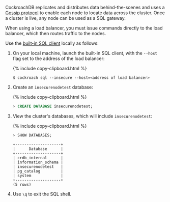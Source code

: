 CockroachDB replicates and distributes data behind-the-scenes and uses a [Gossip protocol](https://en.wikipedia.org/wiki/Gossip_protocol) to enable each node to locate data across the cluster. Once a cluster is live, any node can be used as a SQL gateway.

When using a load balancer, you must issue commands directly to the load balancer, which then routes traffic to the nodes.

Use the [built-in SQL client](use-the-built-in-sql-client.html) locally as follows:

1. On your local machine, launch the built-in SQL client, with the `--host` flag set to the address of the load balancer:

    {% include copy-clipboard.html %}
    ~~~ shell
    $ cockroach sql --insecure --host=<address of load balancer>
    ~~~

2. Create an `insecurenodetest` database:

    {% include copy-clipboard.html %}
    ~~~ sql
    > CREATE DATABASE insecurenodetest;
    ~~~

3. View the cluster's databases, which will include `insecurenodetest`:

    {% include copy-clipboard.html %}
    ~~~ sql
    > SHOW DATABASES;
    ~~~

    ~~~
    +--------------------+
    |      Database      |
    +--------------------+
    | crdb_internal      |
    | information_schema |
    | insecurenodetest   |
    | pg_catalog         |
    | system             |
    +--------------------+
    (5 rows)
    ~~~

4. Use `\q` to exit the SQL shell.
